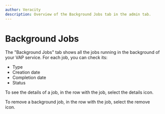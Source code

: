 ```yaml
---
author: Veracity
description: Overview of the Background Jobs tab in the admin tab.
---
```


# Background Jobs

The "Background Jobs" tab shows all the jobs running in the background of your VAP service. For each job, you can check its:
* Type
* Creation date
* Completion date
* Status

To see the details of a job, in the row with the job, select the details icon.

To remove a background job, in the row with the job, select the remove icon.
